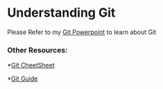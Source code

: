 # Understanding Git
Please Refer to my [Git Powerpoint](https://github.com/matthew9510/UnderstandingGit/blob/master/Git%20Presentation.pptx) to learn about Git

### Other Resources:
*[Git CheetSheet](https://services.github.com/on-demand/downloads/github-git-cheat-sheet.pdf)

*[Git Guide](http://rogerdudler.github.io/git-guide/)

